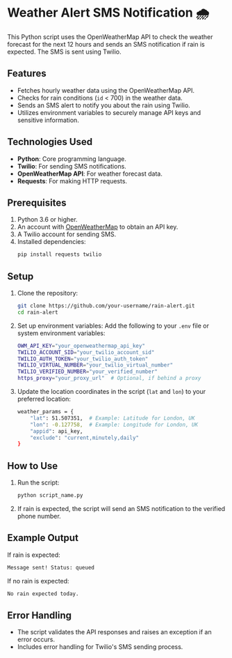 # Weather Alert SMS Notification 🌧️

This Python script uses the OpenWeatherMap API to check the weather forecast for the next 12 hours and sends an SMS notification if rain is expected. The SMS is sent using Twilio.

## Features

- Fetches hourly weather data using the OpenWeatherMap API.
- Checks for rain conditions (`id` < 700) in the weather data.
- Sends an SMS alert to notify you about the rain using Twilio.
- Utilizes environment variables to securely manage API keys and sensitive information.

## Technologies Used

- **Python**: Core programming language.
- **Twilio**: For sending SMS notifications.
- **OpenWeatherMap API**: For weather forecast data.
- **Requests**: For making HTTP requests.

## Prerequisites

1. Python 3.6 or higher.
2. An account with [OpenWeatherMap](https://openweathermap.org/) to obtain an API key.
3. A Twilio account for sending SMS.
4. Installed dependencies:
   ```bash
   pip install requests twilio
   ```
   
## Setup
1. Clone the repository:
   ```bash
   git clone https://github.com/your-username/rain-alert.git
   cd rain-alert
   ```
2. Set up environment variables: Add the following to your `.env` file or system environment variables:
   ```bash
   OWM_API_KEY="your_openweathermap_api_key"
   TWILIO_ACCOUNT_SID="your_twilio_account_sid"
   TWILIO_AUTH_TOKEN="your_twilio_auth_token"
   TWILIO_VIRTUAL_NUMBER="your_twilio_virtual_number"
   TWILIO_VERIFIED_NUMBER="your_verified_number"
   https_proxy="your_proxy_url"  # Optional, if behind a proxy
   ```
3. Update the location coordinates in the script (`lat` and `lon`) to your preferred location:
   ```bash
   weather_params = {
       "lat": 51.507351,  # Example: Latitude for London, UK
       "lon": -0.127758,  # Example: Longitude for London, UK
       "appid": api_key,
       "exclude": "current,minutely,daily"
   }
   ```

## How to Use
1. Run the script:
   ```bash
   python script_name.py
   ```
2. If rain is expected, the script will send an SMS notification to the verified phone number.

## Example Output
If rain is expected:
   ```bash
   Message sent! Status: queued
   ```
If no rain is expected:
   ```bash
   No rain expected today.
   ```

## Error Handling
- The script validates the API responses and raises an exception if an error occurs.
- Includes error handling for Twilio's SMS sending process.  

